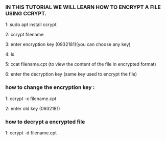 ### IN THIS TUTORIAL WE WILL LEARN HOW TO ENCRYPT A FILE USING CCRYPT.


1: sudo apt install ccrypt

2: ccrypt filename

3: enter encryption key (0932181)(you can choose any key)

4: ls

5: ccat filename.cpt  (to view the content of the file in encrypted format)

6: enter the decryption key  (same key used to encrypt the file)



###  how to change the encryption key : 

1: ccrypt -x filename.cpt

2: enter old key (0932181)


###  how to decrypt a encrypted file 

1: ccrypt -d filename.cpt
